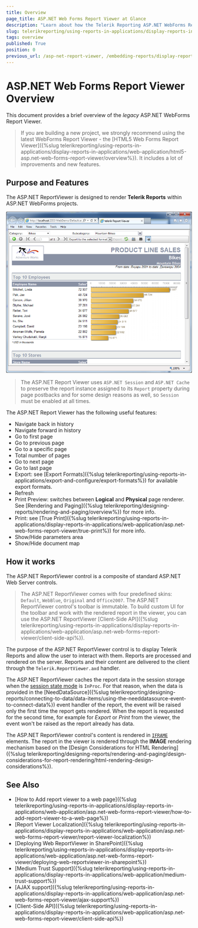 ```yaml
---
title: Overview
page_title: ASP.NET Web Forms Report Viewer at Glance
description: "Learn about how the Telerik Reporting ASP.NET WebForms Report Viewer works and how it may be used in a WebForms application"
slug: telerikreporting/using-reports-in-applications/display-reports-in-applications/web-application/asp.net-web-forms-report-viewer/overview
tags: overview
published: True
position: 0
previous_url: /asp-net-report-viewer, /embedding-reports/display-reports-in-applications/web-application/asp.net-web-forms-report-viewer/, /asp-net-report-viewer-overview
---
```


# ASP.NET Web Forms Report Viewer Overview

This document provides a brief overview of the *legacy* ASP.NET WebForms Report Viewer.

> If you are building a new project, we strongly recommend using the latest WebForms Report Viewer - the [HTML5 Web Forms Report Viewer]({%slug telerikreporting/using-reports-in-applications/display-reports-in-applications/web-application/html5-asp.net-web-forms-report-viewer/overview%}). It includes a lot of improvements and new features.

## Purpose and Features

The ASP.NET ReportViewer is designed to render __Telerik Reports__ within ASP.NET WebForms projects.

![An image of the ASP.NET WebForms Report Viewer displaying the Product Line Sales report](images/AspNetViewer.png)

> The ASP.NET Report Viewer uses `ASP.NET Session` and `ASP.NET Cache` to preserve the report instance assigned to its `Report` property during page postbacks and for some design reasons as well, so `Session` must be enabled at all times.

The ASP.NET Report Viewer has the following useful features:

* Navigate back in history
* Navigate forward in history
* Go to first page
* Go to previous page
* Go to a specific page
* Total number of pages
* Go to next page
* Go to last page
* Export: see [Export Formats]({%slug telerikreporting/using-reports-in-applications/export-and-configure/export-formats%}) for available export formats.
* Refresh
* Print Preview: switches between __Logical__ and __Physical__ page renderer. See [Rendering and Paging]({%slug telerikreporting/designing-reports/rendering-and-paging/overview%}) for more info.
* Print: see [True Print]({%slug telerikreporting/using-reports-in-applications/display-reports-in-applications/web-application/asp.net-web-forms-report-viewer/true-print%}) for more info.
* Show/Hide parameters area
* Show/Hide document map

## How it works

The ASP.NET ReportViewer control is a composite of standard ASP.NET Web Server controls.

> The ASP.NET ReportViewer comes with four predefined skins: `Default`, `WebBlue`, `Original` and `Office2007`. The ASP.NET ReportViewer control's toolbar is immutable. To build custom UI for the toolbar and work with the rendered report in the viewer, you can use the ASP.NET ReportViewer [Client-Side API]({%slug telerikreporting/using-reports-in-applications/display-reports-in-applications/web-application/asp.net-web-forms-report-viewer/client-side-api%}).

The purpose of the ASP.NET ReportViewer control is to display Telerik Reports and allow the user to interact with them. Reports are processed and rendered on the server. Reports and their content are delivered to the client through the `Telerik.ReportViewer.axd` handler.

The ASP.NET ReportViewer caches the report data in the session storage when the [session state mode](https://learn.microsoft.com/en-us/dotnet/api/system.web.sessionstate.sessionstatemode?view=netframework-4.8) is `InProc`. For that reason, when the data is provided in the [NeedDataSource]({%slug telerikreporting/designing-reports/connecting-to-data/data-items/using-the-needdatasource-event-to-connect-data%}) event handler of the report, the event will be raised only the first time the report gets rendered. When the report is requested for the second time, for example for *Export* or *Print* from the viewer, the event won't be raised as the report already has data.

The ASP.NET ReportViewer control's content is rendered in [`IFRAME`](https://developer.mozilla.org/en-US/docs/Web/HTML/Element/iframe) elements. The report in the viewer is rendered through the __IMAGE__ rendering mechanism based on the [Design Considerations for HTML Rendering]({%slug telerikreporting/designing-reports/rendering-and-paging/design-considerations-for-report-rendering/html-rendering-design-considerations%}).

## See Also

* [How to Add report viewer to a web page]({%slug telerikreporting/using-reports-in-applications/display-reports-in-applications/web-application/asp.net-web-forms-report-viewer/how-to-add-report-viewer-to-a-web-page%})
* [Report Viewer Localization]({%slug telerikreporting/using-reports-in-applications/display-reports-in-applications/web-application/asp.net-web-forms-report-viewer/report-viewer-localization%})
* [Deploying Web ReportViewer in SharePoint]({%slug telerikreporting/using-reports-in-applications/display-reports-in-applications/web-application/asp.net-web-forms-report-viewer/deploying-web-reportviewer-in-sharepoint%})
* [Medium Trust Support]({%slug telerikreporting/using-reports-in-applications/display-reports-in-applications/web-application/medium-trust-support%})
* [AJAX support]({%slug telerikreporting/using-reports-in-applications/display-reports-in-applications/web-application/asp.net-web-forms-report-viewer/ajax-support%})
* [Client-Side API]({%slug telerikreporting/using-reports-in-applications/display-reports-in-applications/web-application/asp.net-web-forms-report-viewer/client-side-api%})
